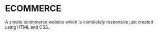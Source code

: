 # ECOMMERCE
A simple ecommerce website which is completely responsive just created using HTML and CSS. 
